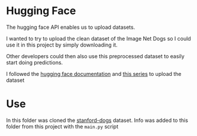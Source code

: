 # Hugging Face

The hugging face API enables us to upload datasets.

I wanted to try to upload the clean dataset of the Image Net Dogs so I could use it in this project by simply downloading it.

Other developers could then also use this preprocessed dataset to easily start doing predictions.

I followed the [hugging face documentation](https://huggingface.co/docs/datasets/image_dataset) and [this series](https://www.youtube.com/watch?v=-S20nblUuNw&list=PLIUOU7oqGTLg1Sc7lQ4TVXDaOBRb0uAHY) to upload the dataset

# Use

In this folder was cloned the [stanford-dogs](https://huggingface.co/datasets/Alanox/stanford-dogs) dataset.
Info was added to this folder from this project with the `main.py` script
